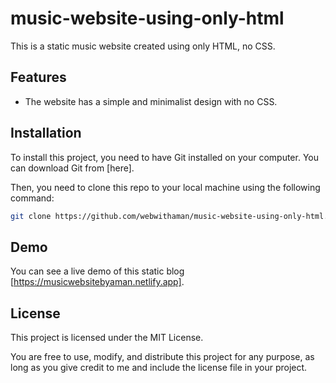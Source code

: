 # music-website-using-only-html

This is a static music website created using only HTML, no CSS.

## Features

- The website has a simple and minimalist design with no CSS.

## Installation

To install this project, you need to have Git installed on your computer. You can download Git from [here].

Then, you need to clone this repo to your local machine using the following command:

```bash
git clone https://github.com/webwithaman/music-website-using-only-html.git
```

## Demo

You can see a live demo of this static blog [https://musicwebsitebyaman.netlify.app].

## License

This project is licensed under the MIT License.

You are free to use, modify, and distribute this project for any purpose, as long as you give credit to me and include the license file in your project.


